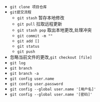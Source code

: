 - `git clone 项目仓库`
- `git提交流程`
  + `git stash` 暂存本地修改
  + `git pull` 拉取远程更新
  + `git stash pop` 取出本地更改,处理冲突
  + `git commit -m ""`
  + `git add []`
  + `git status`
  + `git push`
- 忽略当前文件的更改,`git checkout [file]`
- `git log`
- `git branch` 
- `git branch -a`
- `git config user.name`
- `git config user.password`
- `git config --global user.name '[用户名]'`
- `git config --global user.name '[密码]'`